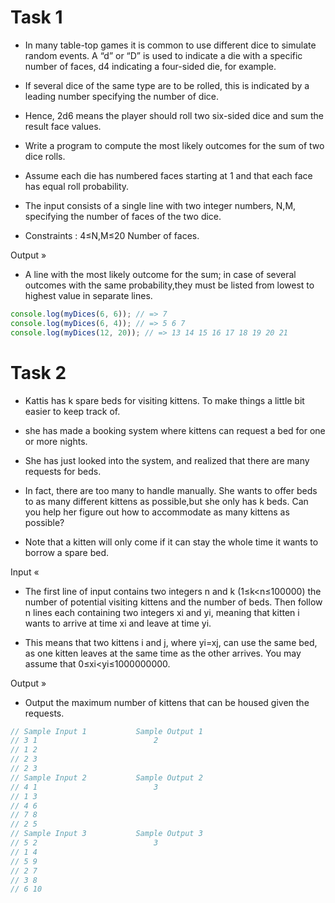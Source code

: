 # Task 1

* In many table-top games it is common to use different dice to simulate random events. A “d” or “D” is used to indicate a die with a specific number of faces, d4 indicating a four-sided die, for example.

* If several dice of the same type are to be rolled, this is indicated by a leading number specifying the number of dice.

* Hence, 2d6 means the player should roll two six-sided dice and sum the result face values.

* Write a program to compute the most likely outcomes for the sum of two dice rolls.

* Assume each die has numbered faces starting at 1 and that each face has equal roll probability.

* The input consists of a single line with two integer numbers, N,M, specifying the number of faces of the two dice.

* Constraints : 4≤N,M≤20 Number of faces.

Output &raquo;
* A line with the most likely outcome for the sum; in case of several outcomes with the same probability,they must be listed from lowest to highest value in separate lines.
```JavaScript
console.log(myDices(6, 6)); // => 7
console.log(myDices(6, 4)); // => 5 6 7
console.log(myDices(12, 20)); // => 13 14 15 16 17 18 19 20 21
```
# Task 2

* Kattis has k spare beds for visiting kittens. To make things a little bit easier to keep track of.

* she has made a booking system where kittens can request a bed for one or more nights.

* She has just looked into the system, and realized that there are many requests for beds.

* In fact, there are too many to handle manually. She wants to offer beds to as many different kittens as possible,but she only has k beds. Can you help her figure out how to accommodate as many kittens as possible?

* Note that a kitten will only come if it can stay the whole time it wants to borrow a spare bed.

Input &laquo;

* The first line of input contains two integers n and k (1≤k<n≤100000) the number of potential visiting kittens and the number of beds. Then follow n lines each containing two integers xi and yi, meaning that kitten i wants to arrive at time xi and leave at time yi.

* This means that two kittens i and j, where yi=xj, can use the same bed, as one kitten leaves at the same time as the other arrives. You may assume that 0≤xi<yi≤1000000000.

Output &raquo;

* Output the maximum number of kittens that can be housed given the requests.

```JavaScript
// Sample Input 1           Sample Output 1
// 3 1                          2
// 1 2
// 2 3
// 2 3
// Sample Input 2           Sample Output 2
// 4 1                          3
// 1 3
// 4 6
// 7 8
// 2 5
// Sample Input 3           Sample Output 3
// 5 2                          3
// 1 4
// 5 9
// 2 7
// 3 8
// 6 10
```

